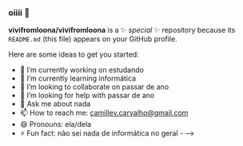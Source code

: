 ### oiiii 👋


**vivifromloona/vivifromloona** is a ✨ _special_ ✨ repository because its `README.md` (this file) appears on your GitHub profile.

Here are some ideas to get you started:

- 🔭 I’m currently working on estudando
- 🌱 I’m currently learning informática
- 👯 I’m looking to collaborate on passar de ano
- 🤔 I’m looking for help with passar de ano
- 💬 Ask me about nada
- 📫 How to reach me: camillev.carvalho@gmail.com
- 😄 Pronouns: ela/dela
- ⚡ Fun fact: não sei nada de informática no geral *-*
-->
